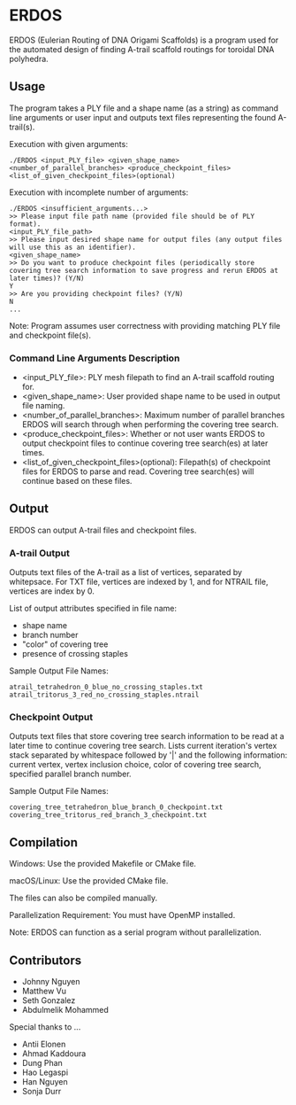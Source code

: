 # ERDOS
ERDOS (Eulerian Routing of DNA Origami Scaffolds) is a program used for the automated design of finding A-trail scaffold routings for toroidal DNA polyhedra.

## Usage
The program takes a PLY file and a shape name (as a string) as command line arguments or user input and outputs text files representing the found A-trail(s). 

Execution with given arguments:
```
./ERDOS <input_PLY_file> <given_shape_name> <number_of_parallel_branches> <produce_checkpoint_files> <list_of_given_checkpoint_files>(optional)
```

Execution with incomplete number of arguments:
```
./ERDOS <insufficient_arguments...>
>> Please input file path name (provided file should be of PLY format).
<input_PLY_file_path>
>> Please input desired shape name for output files (any output files will use this as an identifier).
<given_shape_name>
>> Do you want to produce checkpoint files (periodically store covering tree search information to save progress and rerun ERDOS at later times)? (Y/N)
Y
>> Are you providing checkpoint files? (Y/N)
N
...
```
Note: Program assumes user correctness with providing matching PLY file and checkpoint file(s).

### Command Line Arguments Description
- <input_PLY_file>: PLY mesh filepath to find an A-trail scaffold routing for.
- <given_shape_name>: User provided shape name to be used in output file naming.
- <number_of_parallel_branches>: Maximum number of parallel branches ERDOS will search through when performing the covering tree search.
- <produce_checkpoint_files>: Whether or not user wants ERDOS to output checkpoint files to continue covering tree search(es) at later times.
- <list_of_given_checkpoint_files>(optional): Filepath(s) of checkpoint files for ERDOS to parse and read. Covering tree search(es) will continue based on these files.

## Output
ERDOS can output A-trail files and checkpoint files.

### A-trail Output
Outputs text files of the A-trail as a list of vertices, separated by whitepsace. For TXT file, vertices are indexed by 1, and for NTRAIL file, vertices are index by 0.

List of output attributes specified in file name:
- shape name
- branch number
- "color" of covering tree
- presence of crossing staples

Sample Output File Names:
```
atrail_tetrahedron_0_blue_no_crossing_staples.txt
atrail_tritorus_3_red_no_crossing_staples.ntrail
```

### Checkpoint Output
Outputs text files that store covering tree search information to be read at a later time to continue covering tree search. Lists current iteration's vertex stack separated by whitespace followed by '|' and the following information: current vertex, vertex inclusion choice, color of covering tree search, specified parallel branch number.

Sample Output File Names:
```
covering_tree_tetrahedron_blue_branch_0_checkpoint.txt
covering_tree_tritorus_red_branch_3_checkpoint.txt
```

## Compilation
Windows: Use the provided Makefile or CMake file.  

macOS/Linux: Use the provided CMake file.  

The files can also be compiled manually.

Parallelization Requirement: You must have OpenMP installed.

Note: ERDOS can function as a serial program without parallelization.

## Contributors
- Johnny Nguyen
- Matthew Vu
- Seth Gonzalez
- Abdulmelik Mohammed

Special thanks to ...
- Antii Elonen
- Ahmad Kaddoura
- Dung Phan
- Hao Legaspi
- Han Nguyen
- Sonja Durr
